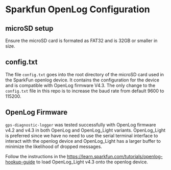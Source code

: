 
# Sparkfun OpenLog Configuration

## microSD setup
Ensure the microSD card is formated as FAT32 and is 32GB or smaller in size.

## config.txt
The file `config.txt` goes into the root directory of the microSD card used in the SparkFun openlog device. It contains the configuration for the device and is compatible with OpenLog firmware V4.3. The only change to the `config.txt` file in this repo is to increase the baud rate from default 9600 to 115200.

## OpenLog Firmware
`gps-diagnostic-logger` was tested successfully with OpenLog firmware v4.2 and v4.3 in both OpenLog and OpenLog_Light variants. OpenLog_Light is preferred since we have no need to use the serial terminal interface to interact with the openlog device and OpenLog_Light has a larger buffer to minimize the likelihood of dropped messages.

Follow the instructions in the https://learn.sparkfun.com/tutorials/openlog-hookup-guide to load OpenLog_Light v4.3 onto the openlog device.


